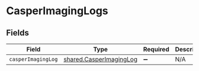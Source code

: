 # CasperImagingLogs


## Fields

| Field                                                              | Type                                                               | Required                                                           | Description                                                        |
| ------------------------------------------------------------------ | ------------------------------------------------------------------ | ------------------------------------------------------------------ | ------------------------------------------------------------------ |
| `casperImagingLog`                                                 | [shared.CasperImagingLog](../../models/shared/casperimaginglog.md) | :heavy_minus_sign:                                                 | N/A                                                                |